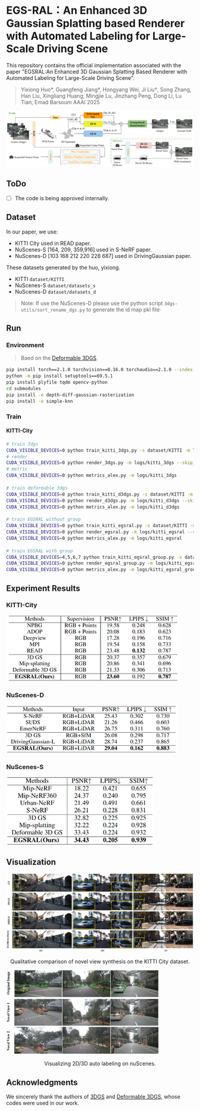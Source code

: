 # EGS-RAL：An Enhanced 3D Gaussian Splatting based Renderer with Automated Labeling for Large-Scale Driving Scene
This repository contains the official implementation associated with the paper "EGSRAL:An Enhanced 3D Gaussian Splatting Based Renderer with Automated Labeling for Large-Scale Driving Scene".

> Yixiong Huo\*, Guangfeng Jiang\*, Hongyang Wei, Ji Liu†, Song Zhang, Han Liu, Xingliang Huang, Mingjie Lu, Jinzhang Peng, Dong Li, Lu Tian, Emad Barsoum
> AAAI 2025

![framework](images\egsral.png)

## ToDo

- [ ] The code is being approved internally.

## Dataset


In our paper, we use:

- KITTI City used in READ paper.
- NuScenes-S [164, 209, 359,916] used in S-NeRF paper.
- NuScenes-D [103 168 212 220 228 687] used in DrivingGaussian paper.

These datasets generated by the huo, yixiong.

- KITTI `dataset/KITTI`
- NuScenes-S `dataset/datasets_s`
- NuScenes-D `dataset/datasets_d`

> Note: If use the  NuScenes-D please use the python script `3dgs-utils/sort_rename_dgs.py` to generate the id map pkl file·

## Run

### Environment

> Baed on the [Deformable 3DGS](https://github.com/ingra14m/Deformable-3D-Gaussians).

```bash
pip install torch==2.1.0 torchvision==0.16.0 torchaudio==2.1.0 --index-url https://download.pytorch.org/whl/cu121
python -m pip install setuptools==69.5.1
pip install plyfile tqdm opencv-python 
cd submodules
pip install -e depth-diff-gaussian-rasterization
pip install -e simple-knn
```

### Train

#### **KITTI-City**

```bash
# train 3dgs
CUDA_VISIBLE_DEVICES=0 python train_kitti_3dgs.py -s dataset/KITTI -m logs/kitti_3dgs --data_device cuda --eval --port 6040
# render
CUDA_VISIBLE_DEVICES=0 python render_3dgs.py -m logs/kitti_3dgs --skip_train --data_device cuda --mode render --iteration 9999999 --scene_name kitti18
# metric
CUDA_VISIBLE_DEVICES=0 python metrics_alex.py -m logs/kitti_3dgs

# train deformable 3dgs
CUDA_VISIBLE_DEVICES=0 python train_kitti_d3dgs.py -s dataset/KITTI -m logs/kitti_d3dgs --data_device cuda --eval --port 6040
CUDA_VISIBLE_DEVICES=0 python render_d3dgs.py -m logs/kitti_d3dgs --skip_train --data_device cuda --mode render --iteration 9999999 --scene_name kitti18
CUDA_VISIBLE_DEVICES=0 python metrics_alex.py -m logs/kitti_d3dgs

# train EGSRAL without group
CUDA_VISIBLE_DEVICES=0 python train_kitti_egsral.py -s dataset/KITTI -m logs/kitti_egsral --data_device cuda --eval --port 6047
CUDA_VISIBLE_DEVICES=0 python render_egsral.py -m logs/kitti_egsral --skip_train --data_device cuda --mode render --iteration 9999999 --scene_name kitti18
CUDA_VISIBLE_DEVICES=0 python metrics_alex.py -m logs/kitti_egsral

# train EGSRAL with group
CUDA_VISIBLE_DEVICES=4,5,6,7 python train_kitti_egsral_group.py -s dataset/KITTI -m logs/kitti_egsral_group --data_device cuda --eval --port 6047
CUDA_VISIBLE_DEVICES=0 python render_egsral_group.py -m logs/kitti_egsral_group --skip_train --data_device cuda --mode render --iteration 9999999 --scene_name kitti18
CUDA_VISIBLE_DEVICES=0 python metrics_alex.py -m logs/kitti_egsral_group
```



## Experiment Results

### KITTI-City

<img src="images\kitti_city.png" alt="framework" style="zoom:50%;" />

### NuScenes-D

<img src="images\nuscenes_d.png" alt="framework" style="zoom:50%;" />

### NuScenes-S

<img src="images\nuscenes_s.png" alt="framework" style="zoom:50%;" />

## Visualization

<img src="images\vis_kitti.png" alt="framework" style="zoom:50%;" />

<p align="center">Qualitative comparison of novel view synthesis on the KITTI City dataset.</p>

<img src="images\auto_label.png" alt="framework" style="zoom:40%;" />

<p align="center">Visualizing 2D/3D auto labeling on nuScenes.</p>

## Acknowledgments

We sincerely thank the authors of [3DGS](https://repo-sam.inria.fr/fungraph/3d-gaussian-splatting/) and [Deformable 3DGS](https://github.com/ingra14m/Deformable-3D-Gaussians), whose codes were used in our work.
